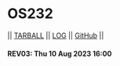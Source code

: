 # OS232

|| [TARBALL]() || [LOG](TXT/mylog.txt) || [GitHub](https://github.com/cnotgate/os232/) ||

#### REV03: Thu 10 Aug 2023 16:00
